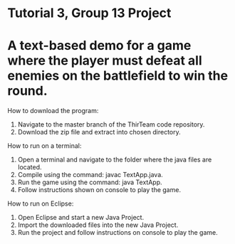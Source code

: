 # Tutorial 3, Group 13 Project 

# A text-based demo for a game where the player must defeat all enemies on the battlefield to win the round.

How to download the program:
1. Navigate to the master branch of the ThirTeam code repository.
2. Download the zip file and extract into chosen directory.

How to run on a terminal:
1. Open a terminal and navigate to the folder where the java files are located.
2. Compile using the command: javac TextApp.java.
3. Run the game using the command: java TextApp.
4. Follow instructions shown on console to play the game.

How to run on Eclipse:
1. Open Eclipse and start a new Java Project.
2. Import the downloaded files into the new Java Project.
3. Run the project and follow instructions on console to play the game.
